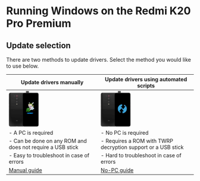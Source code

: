 # Running Windows on the Redmi K20 Pro Premium

## Update selection
There are two methods to update drivers. Select the method you would like to use below.

| **Update drivers manually** | **Update drivers using automated scripts** 
|------------------------------------------------------------------------------------------------------------------------|-------------------------------------------------------------------------------------------------------------------
| <a href="update.md"><img src="https://github.com/new-WoA-Raphael/woa-raphael/blob/main/guide/zmanual.png" width="80"></a> | <a href="nopcupdate.md"><img src="https://github.com/new-WoA-Raphael/woa-raphael/blob/main/guide/znopc.png" width="80"></a>
| - A PC is required | - No PC is required
| - Can be done on any ROM and does not require a USB stick | - Requires a ROM with TWRP decryption support or a USB stick
| - Easy to troubleshoot in case of errors | - Hard to troubleshoot in case of errors
| [Manual guide](update.md) | [No-PC guide](nopcupdate.md)












